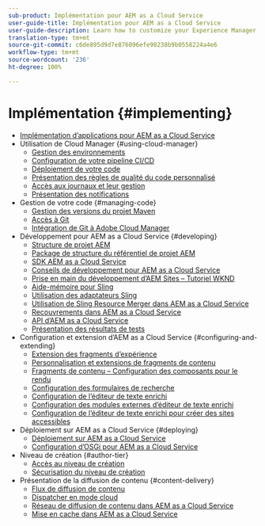 ```yaml
---
sub-product: Implémentation pour AEM as a Cloud Service
user-guide-title: Implémentation pour AEM as a Cloud Service
user-guide-description: Learn how to customize your Experience Manager as a Cloud Service deployment, including development and deployment topics.
translation-type: tm+mt
source-git-commit: c6de895d9d7e876096efe98238b9b0558224a4e6
workflow-type: tm+mt
source-wordcount: '236'
ht-degree: 100%

---
```



# Implémentation {#implementing}

+ [Implémentation d’applications pour AEM as a Cloud Service](/help/implementing/home.md)
+ Utilisation de Cloud Manager {#using-cloud-manager}
   + [Gestion des environnements](cloud-manager/manage-environments.md)
   + [Configuration de votre pipeline CI/CD](cloud-manager/configure-pipeline.md)
   + [Déploiement de votre code](cloud-manager/deploy-code.md)
   + [Présentation des règles de qualité du code personnalisé](cloud-manager/custom-code-quality-rules.md)
   + [Accès aux journaux et leur gestion](cloud-manager/manage-logs.md)
   + [Présentation des notifications](cloud-manager/notifications.md)
+ Gestion de votre code {#managing-code}
   + [Gestion des versions du projet Maven](cloud-manager/project-version-handling.md)
   + [Accès à Git](cloud-manager/accessing-git.md)
   + [Intégration de Git à Adobe Cloud Manager](cloud-manager/integrating-with-git.md)
+ Développement pour AEM as a Cloud Service {#developing}
   + [Structure de projet AEM](developing/introduction/aem-project-content-package-structure.md)
   + [Package de structure du référentiel de projet AEM](developing/introduction/repository-structure-package.md)
   + [SDK AEM as a Cloud Service](developing/introduction/aem-as-a-cloud-service-sdk.md)
   + [Conseils de développement pour AEM as a Cloud Service](developing/introduction/development-guidelines.md)
   + [Prise en main du développement d’AEM Sites – Tutoriel WKND](developing/introduction/develop-wknd-tutorial.md)
   + [Aide-mémoire pour Sling](developing/introduction/sling-cheatsheet.md)
   + [Utilisation des adaptateurs Sling](developing/introduction/sling-adapters.md)
   + [Utilisation de Sling Resource Merger dans AEM as a Cloud Service](developing/introduction/sling-resource-merger.md)
   + [Recouvrements dans AEM as a Cloud Service](developing/introduction/overlays.md)
   + [API d’AEM as a Cloud Service](https://docs.adobe.com/content/help/en/experience-manager-cloud-service/implementing/developing/ref/javadoc/index.html)
   + [Présentation des résultats de tests](/help/implementing/developing/introduction/understand-test-results.md)
+ Configuration et extension d’AEM as a Cloud Service {#configuring-and-extending}
   + [Extension des fragments d’expérience](developing/extending/experience-fragments.md)
   + [Personnalisation et extensions de fragments de contenu](developing/extending/content-fragments-customizing.md)
   + [Fragments de contenu – Configuration des composants pour le rendu](developing/extending/content-fragments-configuring-components-rendering.md)
   + [Configuration des formulaires de recherche](developing/extending/search-forms.md)
   + [Configuration de l’éditeur de texte enrichi](/help/implementing/developing/extending/rich-text-editor.md)
   + [Configuration des modules externes d’éditeur de texte enrichi](/help/implementing/developing/extending/configure-rich-text-editor-plug-ins.md)
   + [Configuration de l’éditeur de texte enrichi pour créer des sites accessibles](/help/implementing/developing/extending/rte-accessible-content.md)
+ Déploiement sur AEM as a Cloud Service {#deploying}
   + [Déploiement sur AEM as a Cloud Service](deploying/overview.md)
   + [Configuration d’OSGi pour AEM as a Cloud Service](deploying/configuring-osgi.md)
+ Niveau de création {#author-tier}
   + [Accès au niveau de création](/help/implementing/author-tier/accessing-the-author-tier.md)
   + [Sécurisation du niveau de création](/help/implementing/author-tier/securing-the-author-tier.md)
+ Présentation de la diffusion de contenu {#content-delivery}
   + [Flux de diffusion de contenu](dispatcher/overview.md)
   + [Dispatcher en mode cloud](dispatcher/disp-overview.md)
   + [Réseau de diffusion de contenu dans AEM as a Cloud Service](dispatcher/cdn.md)
   + [Mise en cache dans AEM as a Cloud Service](dispatcher/caching.md)
